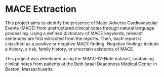 # MACE Extraction
This project aims to identify the presence of Major Adverse Cardiovascular Events (MACE) from unstructured clinical notes through natural language processing. Using a defined dictionary of MACE keywords, relevant sentences are first extracted from the reports. Then, each report is classified as a positive or negative MACE finding. Negative findings include a history, a risk, family history, or uncertain existence of MACE. 

This project was developed using the MIMIC-IV-Note dataset, containing clinical notes from patients at the Beth Israel Deaconess Medical Center in Boston, Massachusetts. 
